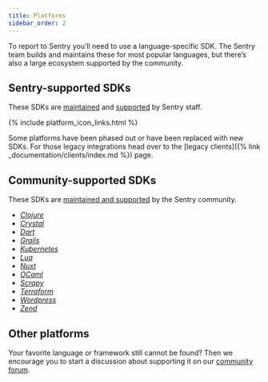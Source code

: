 ```yaml
---
title: Platforms
sidebar_order: 2
---
```


To report to Sentry you’ll need to use a language-specific SDK. The Sentry team builds and maintains these for most popular languages, but there’s also a large ecosystem supported by the community.

## Sentry-supported SDKs

These SDKs are [maintained](https://github.com/getsentry) and [supported](https://sentry.io/contact/support/) by Sentry staff.

{% include platform_icon_links.html %}

Some platforms have been phased out or have been replaced with new SDKs. For those legacy integrations head over to the [legacy clients]({% link _documentation/clients/index.md %}) page.

## Community-supported SDKs

These SDKs are [maintained and supported](https://forum.sentry.io) by the Sentry community.

* [_Clojure_](https://github.com/sethtrain/raven-clj#alternatives)
* [_Crystal_](https://github.com/Sija/raven.cr)
* [_Dart_](https://github.com/flutter/sentry)
* [_Grails_](https://github.com/agorapulse/grails-sentry)
* [_Kubernetes_](https://github.com/getsentry/sentry-kubernetes)
* [_Lua_](https://github.com/cloudflare/raven-lua)
* [_Nuxt_](https://github.com/nuxt-community/sentry-module)
* [_OCaml_](https://github.com/brendanlong/sentry-ocaml)
* [_Scrapy_](https://github.com/llonchj/scrapy-sentry)
* [_Terraform_](https://github.com/jianyuan/terraform-provider-sentry)
* [_Wordpress_](https://github.com/stayallive/wp-sentry)
* [_Zend_](https://github.com/cloud-solutions/zend-sentry)

## Other platforms

Your favorite language or framework still cannot be found? Then we encourage you to start a discussion about supporting it on our [community forum](https://forum.sentry.io).
